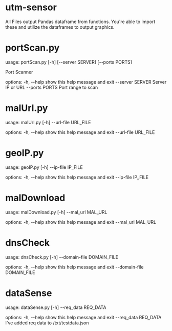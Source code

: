 # utm-sensor

All Files output Pandas dataframe from functions.
You're able to import these and utilize the dataframes to output graphics.

# portScan.py

usage: portScan.py [-h] [--server SERVER] [--ports PORTS]

Port Scanner

options:
  -h, --help       show this help message and exit
  --server SERVER  Server IP or URL
  --ports PORTS    Port range to scan

# malUrl.py

usage: malUrl.py [-h] --url-file URL_FILE

options:
  -h, --help           show this help message and exit
  --url-file URL_FILE

# geoIP.py

usage: geoIP.py [-h] --ip-file IP_FILE

options:
  -h, --help         show this help message and exit
  --ip-file IP_FILE

# malDownload

usage: malDownload.py [-h] --mal_url MAL_URL

options:
  -h, --help         show this help message and exit
  --mal_url MAL_URL

# dnsCheck

usage: dnsCheck.py [-h] --domain-file DOMAIN_FILE

options:
  -h, --help            show this help message and exit
  --domain-file DOMAIN_FILE

# dataSense

usage: dataSense.py [-h] --req_data REQ_DATA

options:
  -h, --help           show this help message and exit
  --req_data REQ_DATA I've added req data to /txt/testdata.json

